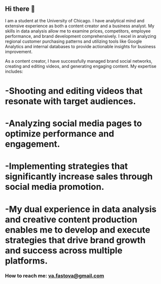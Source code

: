 ## Hi there 👋
I am a student at the University of Chicago. I have analytical mind and extensive experience as both a content creator and a business analyst. My skills in data analysis allow me to examine prices, competitors, employee performance, and brand development comprehensively. I excel in analyzing regional customer purchasing patterns and utilizing tools like Google Analytics and internal databases to provide actionable insights for business improvement.

As a content creator, I have successfully managed brand social networks, creating and editing videos, and generating engaging content. My expertise includes:
# -Shooting and editing videos that resonate with target audiences.
# -Analyzing social media pages to optimize performance and engagement.
# -Implementing strategies that significantly increase sales through social media promotion.
# -My dual experience in data analysis and creative content production enables me to develop and execute strategies that drive brand growth and success across multiple platforms.

### How to reach me: va.fastova@gmail.com
